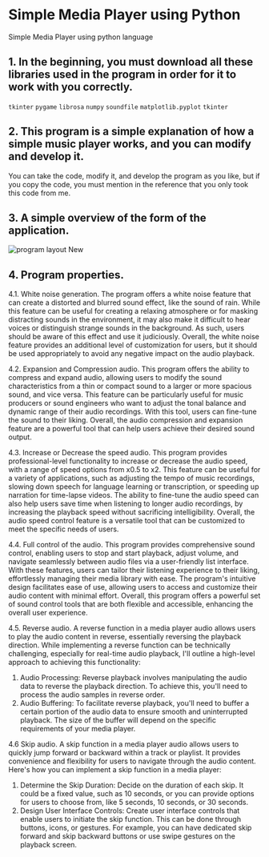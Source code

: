 # Simple Media Player using Python
Simple Media Player using python language

## 1. In the beginning, you must download all these libraries used in the program in order for it to work with you correctly.
`tkinter`
`pygame`
`librosa`
`numpy`
`soundfile`
`matplotlib.pyplot`
`tkinter`
## 2. This program is a simple explanation of how a simple music player works, and you can modify and develop it.
You can take the code, modify it, and develop the program as you like, but if you copy the code, you must mention in the reference that you only took this code from me.
## 3. A simple overview of the form of the application.
![program layout New](https://github.com/youssefelzedy/Simple-Media-Player-using-python/assets/39376520/6e4472a9-8bd0-449f-9f5a-91401d4ae2f5)
## 4. Program properties.
4.1. White noise generation.
The program offers a white noise feature that can create a distorted and blurred sound effect, like the sound of rain. While this feature can be useful for creating a relaxing atmosphere or for masking distracting sounds in the environment, it may also make it difficult to hear voices or distinguish strange sounds in the background. As such, users should be aware of this effect and use it judiciously. Overall, the white noise feature provides an additional level of customization for users, but it should be used appropriately to avoid any negative impact on the audio playback.

4.2. Expansion and Compression audio.
This program offers the ability to compress and expand audio, allowing users to modify the sound characteristics from a thin or compact sound to a larger or more spacious sound, and vice versa. This feature can be particularly useful for music producers or sound engineers who want to adjust the tonal balance and dynamic range of their audio recordings. With this tool, users can fine-tune the sound to their liking. Overall, the audio compression and expansion feature are a powerful tool that can help users achieve their desired sound output.

4.3. Increase or Decrease the speed audio.
This program provides professional-level functionality to increase or decrease the audio speed, with a range of speed options from x0.5 to x2. This feature can be useful for a variety of applications, such as adjusting the tempo of music recordings, slowing down speech for language learning or transcription, or speeding up narration for time-lapse videos. The ability to fine-tune the audio speed can also help users save time when listening to longer audio recordings, by increasing the playback speed without sacrificing intelligibility. Overall, the audio speed control feature is a versatile tool that can be customized to meet the specific needs of users.

4.4. Full control of the audio.
This program provides comprehensive sound control, enabling users to stop and start playback, adjust volume, and navigate seamlessly between audio files via a user-friendly list interface. With these features, users can tailor their listening experience to their liking, effortlessly managing their media library with ease. The program's intuitive design facilitates ease of use, allowing users to access and customize their audio content with minimal effort. Overall, this program offers a powerful set of sound control tools that are both flexible and accessible, enhancing the overall user experience.

4.5. Reverse audio.
A reverse function in a media player audio allows users to play the audio content in reverse, essentially reversing the playback direction. While implementing a reverse function can be technically challenging, especially for real-time audio playback, I'll outline a high-level approach to achieving this functionality:
1.	Audio Processing: Reverse playback involves manipulating the audio data to reverse the playback direction. To achieve this, you'll need to process the audio samples in reverse order.
2.	Audio Buffering: To facilitate reverse playback, you'll need to buffer a certain portion of the audio data to ensure smooth and uninterrupted playback. The size of the buffer will depend on the specific requirements of your media player.

4.6 Skip audio.
A skip function in a media player audio allows users to quickly jump forward or backward within a track or playlist. It provides convenience and flexibility for users to navigate through the audio content. Here's how you can implement a skip function in a media player:
1.	Determine the Skip Duration: Decide on the duration of each skip. It could be a fixed value, such as 10 seconds, or you can provide options for users to choose from, like 5 seconds, 10 seconds, or 30 seconds.
2.	Design User Interface Controls: Create user interface controls that enable users to initiate the skip function. This can be done through buttons, icons, or gestures. For example, you can have dedicated skip forward and skip backward buttons or use swipe gestures on the playback screen.
